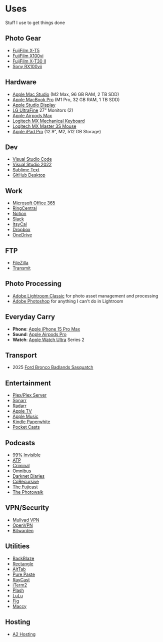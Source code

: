 # Uses
Stuff I use to get things done
## Photo Gear

 - [FujiFilm X-T5](https://fujifilm-x.com/global/products/cameras/x-t5/)
 - [FujiFilm X100vi](https://www.fujifilm-x.com/en-us/products/cameras/x100vi/)
 - [FujiFilm X-T30 II](https://www.fujifilm-x.com/en-us/products/cameras/x-t30-ii/)
 - [Sony RX100vii](https://electronics.sony.com/imaging/compact-cameras/all-vlog-compact-cameras/p/dscrx100m7-b)
  ## Hardware
 - [Apple Mac Studio](https://www.apple.com/mac-studio/) (M2 Max, 96 GB RAM, 2 TB SDD)  
 - [Apple MacBook Pro](https://www.apple.com/macbook-pro/) (M1 Pro, 32 GB RAM, 1 TB SDD)
 - [Apple Studio Display](https://www.apple.com/studio-display/)
 - [LG UltraFine](https://www.lg.com/us/business/ultrafine-monitors) 27" Monitors (2)
 - [Apple Airpods Max](https://www.apple.com/airpods-max/)
 - [Logitech MX Mechanical Keyboard](https://www.logitech.com/en-us/products/keyboards/mx-mechanical.html)
 - [Logitech MX Master 3S Mouse](https://www.logitech.com/en-us/products/mice/mx-master-3s.html)
 - [Apple iPad Pro](https://www.apple.com/ipad-pro/) (12.9", M2, 512 GB Storage)
## Dev
 - [Visual Studio Code](https://code.visualstudio.com/)
 - [Visual Studio 2022](https://visualstudio.microsoft.com/vs/)
 - [Sublime Text](https://www.sublimetext.com/)
 - [GitHub Desktop](https://desktop.github.com/)
## Work
 - [Microsoft Office 365](https://www.office.com/)
 - [RingCentral](https://www.ringcentral.com/)
 - [Notion](https://www.notion.so/)
 - [Slack](https://slack.com/)
 - [ItsyCal](https://github.com/sfsam/Itsycal)
 - [Dropbox](https://www.dropbox.com/)
 - [OneDrive](https://www.microsoft.com/en-us/microsoft-365/onedrive/online-cloud-storage)
## FTP
 - [FileZilla](https://filezilla-project.org/)
 - [Transmit](https://panic.com/transmit/)
## Photo Processing
 - [Adobe Lightroom Classic](https://www.adobe.com/products/photoshop-lightroom-classic.html) for photo asset management and processing
 - [Adobe Photoshop](https://www.adobe.com/products/photoshop.html) for anything I can't do in Lightroom
## Everyday Carry
 - **Phone**: [Apple iPhone 15 Pro Max](https://www.apple.com/iphone-15-pro/)
 - **Sound**: [Apple Airpods Pro](https://www.apple.com/airpods-pro/?campaign=true)
 - **Watch**: [Apple Watch Ultra](https://www.apple.com/watch/) Series 2
## Transport
 - 2025 [Ford Bronco Badlands Sasquatch](https://www.ford.com/suvs/bronco/)
## Entertainment
 - [Plex/Plex Server](https://www.plex.tv/)
 - [Sonarr](https://sonarr.tv/)
 - [Radarr](https://radarr.video/)
 - [Apple TV](https://www.apple.com/tv-home/)
 - [Apple Music](https://www.apple.com/apple-music/)
 - [Kindle Paperwhite](https://www.amazon.com/Kindle-Paperwhite-adjustable-Ad-Supported/dp/B08KTZ8249)
 - [Pocket Casts](https://pocketcasts.com/)
## Podcasts
 - [99% Invisible](https://99percentinvisible.org/)
 - [ATP](https://atp.fm/)
 - [Criminal](https://thisiscriminal.com/)
 - [Omnibus](https://www.omnibusproject.com/)
 - [Darknet Diaries](https://darknetdiaries.com/)
 - [CoRecursive](https://corecursive.com/)
 - [The Fujicast](https://www.fujicast.co.uk/)
 - [The Photowalk](https://photowalk.show/)   
## VPN/Security
 - [Mullvad VPN](https://mullvad.net/en) 
 - [OpenVPN](https://openvpn.net/)
 - [Bitwarden](https://bitwarden.com/)
## Utilities
 - [BackBlaze](https://www.backblaze.com/)
 - [Rectangle](https://rectangleapp.com/)
 - [AltTab](https://alt-tab-macos.netlify.app/)
 - [Pure Paste](https://sindresorhus.com/pure-paste)
 - [RayCast](https://www.raycast.com/)
 - [iTerm2](https://iterm2.com/)
 - [Plash](https://github.com/sindresorhus/Plash)
 - [LuLu](https://objective-see.org/products/lulu.html)
 - [Fig](https://fig.io/)
 - [Maccy](https://github.com/p0deje/Maccy)
## Hosting
 - [A2 Hosting](https://www.a2hosting.com/)
   
